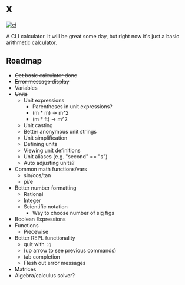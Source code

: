 # x
[![ci](https://github.com/jonathan-lemos/x/actions/workflows/ci.yaml/badge.svg)](https://github.com/jonathan-lemos/x/actions/workflows/ci.yaml)

A CLI calculator. It will be great some day, but right now it's just a basic arithmetic calculator.

## Roadmap
* ~~Get basic calculator done~~
* ~~Error message display~~
* ~~Variables~~
* ~~Units~~
    * Unit expressions
        * Parentheses in unit expressions?
        * (m * m) -> m^2
        * (m * ft) -> m^2
    * Unit casting
    * Better anonymous unit strings
    * Unit simplification
    * Defining units
    * Viewing unit definitions
    * Unit aliases (e.g. "second" == "s")
    * Auto adjusting units?
* Common math functions/vars
    * sin/cos/tan
    * pi/e
* Better number formatting
    * Rational
    * Integer
    * Scientific notation
        * Way to choose number of sig figs
* Boolean Expressions
* Functions
    * Piecewise
* Better REPL functionality
    * quit with `:q`
    * (up arrow to see previous commands)
    * tab completion
    * Flesh out error messages
* Matrices
* Algebra/calculus solver?
